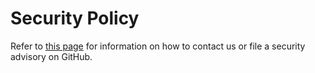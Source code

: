 # Security Policy
Refer to [this page](https://developer.bcc.no/security/index.html) for information on how to contact us or file a security advisory on GitHub.
